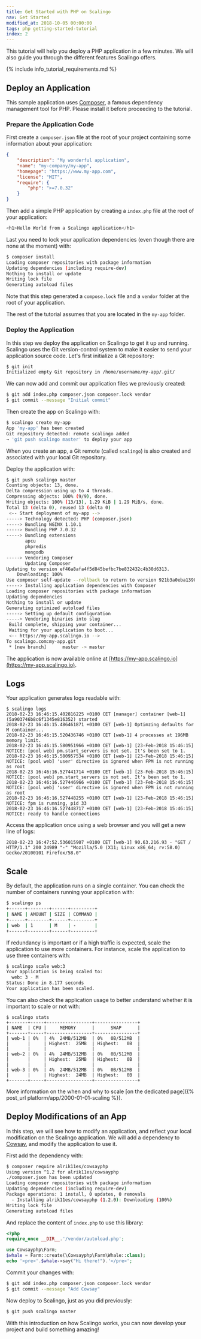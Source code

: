 ```yaml
---
title: Get Started with PHP on Scalingo
nav: Get Started
modified_at: 2018-10-05 00:00:00
tags: php getting-started-tutorial
index: 2
---
```


This tutorial will help you deploy a PHP application in a few minutes. We will also guide you
through the different features Scalingo offers.

{% include info_tutorial_requirements.md %}

## Deploy an Application

This sample application uses [Composer](https://getcomposer.org), a famous dependency management
tool for PHP. Please install it before proceeding to the tutorial.

### Prepare the Application Code

First create a `composer.json` file at the root of your project containing some information about
your application:

```json
{
	"description": "My wonderful application",
	"name": "my-company/my-app",
	"homepage": "https://www.my-app.com",
	"license": "MIT",
	"require": {
		"php": ">=7.0.32"
	}
}
```

Then add a simple PHP application by creating a `index.php` file at the root of your application:

```php
<h1>Hello World from a Scalingo application</h1>
```

Last you need to lock your application dependencies (even though there are none at the moment) with:

```bash
$ composer install
Loading composer repositories with package information
Updating dependencies (including require-dev)
Nothing to install or update
Writing lock file
Generating autoload files
```

Note that this step generated a `compose.lock` file and a `vendor` folder at the root of your
application.

The rest of the tutorial assumes that you are located in the `my-app` folder.

### Deploy the Application

In this step we deploy the application on Scalingo to get it up and running. Scalingo uses the Git
version-control system to make it easier to send your application source code. Let's first
initialize a Git repository:

```bash
$ git init
Initialized empty Git repository in /home/username/my-app/.git/
```

We can now add and commit our application files we previously created:

```bash
$ git add index.php composer.json composer.lock vendor
$ git commit --message "Initial commit"
```

Then create the app on Scalingo with:

```bash
$ scalingo create my-app
App 'my-app' has been created
Git repository detected: remote scalingo added
→ 'git push scalingo master' to deploy your app
```

When you create an app, a Git remote (called `scalingo`) is also created and associated with your
local Git repository.

Deploy the application with:

```bash
$ git push scalingo master
Counting objects: 13, done.
Delta compression using up to 4 threads.
Compressing objects: 100% (9/9), done.
Writing objects: 100% (13/13), 1.29 KiB | 1.29 MiB/s, done.
Total 13 (delta 0), reused 13 (delta 0)
 <-- Start deployment of my-app -->
-----> Technology detected: PHP (composer.json)
-----> Bundling NGINX 1.10.1
-----> Bundling PHP 7.0.32
-----> Bundling extensions
       apcu
       phpredis
       mongodb
-----> Vendoring Composer
       Updating Composer
Updating to version ef46a8afa4f5d845befbc7be832432c4b30d6313.
    Downloading: 100%
Use composer self-update --rollback to return to version 921b3a0eba139820716f7aeefb553197c14656d8
-----> Installing application dependencies with Composer
Loading composer repositories with package information
Updating dependencies
Nothing to install or update
Generating optimized autoload files
-----> Setting up default configuration
-----> Vendoring binaries into slug
 Build complete, shipping your container...
 Waiting for your application to boot...
 <-- https://my-app.scalingo.io -->
To scalingo.com:my-app.git
 * [new branch]      master -> master
```

The application is now available online at [https://my-app.scalingo.io](https://my-app.scalingo.io).

## Logs

Your application generates logs readable with:

```text
$ scalingo logs
2018-02-23 16:46:15.402816225 +0100 CET [manager] container [web-1] (5a903746b8c6f1345e816352) started
2018-02-23 16:46:15.486461871 +0100 CET [web-1] Optimzing defaults for M container...
2018-02-23 16:46:15.520436746 +0100 CET [web-1] 4 processes at 196MB memory limit.
2018-02-23 16:46:15.580951966 +0100 CET [web-1] [23-Feb-2018 15:46:15] NOTICE: [pool web] pm.start_servers is not set. It's been set to 1.
2018-02-23 16:46:15.580957534 +0100 CET [web-1] [23-Feb-2018 15:46:15] NOTICE: [pool web] 'user' directive is ignored when FPM is not running as root
2018-02-23 16:46:16.527441714 +0100 CET [web-1] [23-Feb-2018 15:46:15] NOTICE: [pool web] pm.start_servers is not set. It's been set to 1.
2018-02-23 16:46:16.527446966 +0100 CET [web-1] [23-Feb-2018 15:46:15] NOTICE: [pool web] 'user' directive is ignored when FPM is not running as root
2018-02-23 16:46:16.527448255 +0100 CET [web-1] [23-Feb-2018 15:46:15] NOTICE: fpm is running, pid 33
2018-02-23 16:46:16.527448717 +0100 CET [web-1] [23-Feb-2018 15:46:15] NOTICE: ready to handle connections
```

Access the application once using a web browser and you will get a new line of
logs:

```
2018-02-23 16:47:52.536015907 +0100 CET [web-1] 90.63.216.93 - "GET / HTTP/1.1" 200 24989 "-" "Mozilla/5.0 (X11; Linux x86_64; rv:58.0) Gecko/20100101 Firefox/58.0"
```

## Scale

By default, the application runs on a single container. You can check the number of containers
running your application with:

```bash
$ scalingo ps
+------+--------+------+---------+
| NAME | AMOUNT | SIZE | COMMAND |
+------+--------+------+---------+
| web  | 1      | M    | -       |
+------+--------+------+---------+
```

If redundancy is important or if a high traffic is expected, scale the application to use more
containers. For instance, scale the application to use three containers with:

```bash
$ scalingo scale web:3
Your application is being scaled to:
  web: 3 - M
Status: Done in 8.177 seconds
Your application has been scaled.
```

You can also check the application usage to better understand whether it is important to scale or
not with:

```
$ scalingo stats
+-------+-----+-----------------+----------------+
| NAME  | CPU |     MEMORY      |      SWAP      |
+-------+-----+-----------------+----------------+
| web-1 | 0%  | 4%  24MB/512MB  | 0%   0B/512MB  |
|       |     | Highest:  25MB  | Highest:   0B  |
|       |     |                 |                |
| web-2 | 0%  | 4%  24MB/512MB  | 0%   0B/512MB  |
|       |     | Highest:  25MB  | Highest:   0B  |
|       |     |                 |                |
| web-3 | 0%  | 4%  24MB/512MB  | 0%   0B/512MB  |
|       |     | Highest:  24MB  | Highest:   0B  |
+-------+-----+-----------------+----------------+
```

More information on the when and why to scale [on the dedicated page]({% post_url
platform/app/2000-01-01-scaling %}).

## Deploy Modifications of an App

In this step, we will see how to modify an application, and reflect your local modification on the
Scalingo application. We will add a dependency to [Cowsay](https://github.com/alrik11es/cowsayphp),
and modify the application to use it.

First add the dependency with:

```bash
$ composer require alrik11es/cowsayphp
Using version ^1.2 for alrik11es/cowsayphp
./composer.json has been updated
Loading composer repositories with package information
Updating dependencies (including require-dev)
Package operations: 1 install, 0 updates, 0 removals
  - Installing alrik11es/cowsayphp (1.2.0): Downloading (100%)
Writing lock file
Generating autoload files
```

And replace the content of `index.php` to use this library:

```php
<?php
require_once __DIR__.'/vendor/autoload.php';

use Cowsayphp\Farm;
$whale = Farm::create(\Cowsayphp\Farm\Whale::class);
echo '<pre>'.$whale->say("Hi there!").'</pre>';
```

Commit your changes with:

```bash
$ git add index.php composer.json composer.lock vendor
$ git commit --message "Add Cowsay"
```

Now deploy to Scalingo, just as you did previously:

```bash
$ git push scalingo master
```

With this introduction on how Scalingo works, you can now develop your project and build something
amazing!

